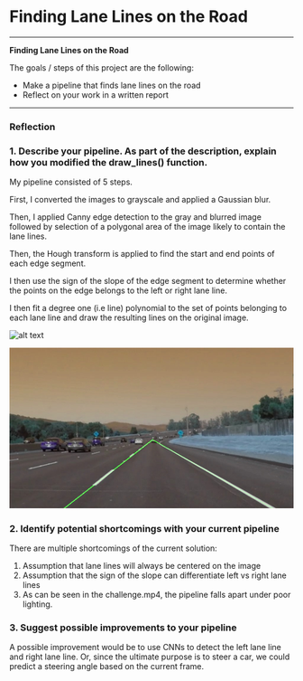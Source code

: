 # **Finding Lane Lines on the Road** 

---

**Finding Lane Lines on the Road**

The goals / steps of this project are the following:
* Make a pipeline that finds lane lines on the road
* Reflect on your work in a written report


[//]: # (Image References)

[image1]: ./test_images/solidWhiteCurve.jpg "Solid White Curve"
[image2]: ./test_images_output/solidWhiteCurve.jpg "Solid White Curve With Lane Lines"

---

### Reflection

### 1. Describe your pipeline. As part of the description, explain how you modified the draw_lines() function.

My pipeline consisted of 5 steps. 

First, I converted the images to grayscale and applied a Gaussian blur.

Then, I applied Canny edge detection to the gray and blurred image followed by selection of a polygonal
area of the image likely to contain the lane lines. 

Then, the Hough transform is applied to find the start and end points of each edge segment. 

I then use the sign of the slope of the edge segment to determine whether the points on the edge belongs
to the left or right lane line.

I then fit a degree one (i.e line) polynomial to the set of points belonging to each lane line and draw the
resulting lines on the original image.

![alt text][image1]

![alt text][image2]

### 2. Identify potential shortcomings with your current pipeline


There are multiple shortcomings of the current solution:

1) Assumption that lane lines will always be centered on the image
2) Assumption that the sign of the slope can differentiate left vs right lane lines
3) As can be seen in the challenge.mp4, the pipeline falls apart under poor lighting. 


### 3. Suggest possible improvements to your pipeline

A possible improvement would be to use CNNs to detect the left lane line and right lane line.
Or, since the ultimate purpose is to steer a car, we could predict a steering angle based on
the current frame. 
